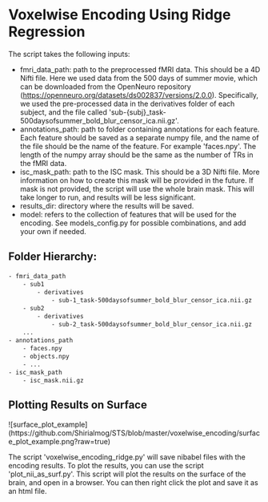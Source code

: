 <h1> Voxelwise Encoding Using Ridge Regression</h1>

The script takes the following inputs:
- fmri_data_path: path to the preprocessed fMRI data. This should be a 4D Nifti file. Here we used data from the 500 days of summer movie, which can be downloaded from the OpenNeuro repository (https://openneuro.org/datasets/ds002837/versions/2.0.0). Specifically, we used the pre-processed data in the derivatives folder of each subject, and the file called 'sub-{subj}_task-500daysofsummer_bold_blur_censor_ica.nii.gz'. 
- annotations_path: path to folder containing annotations for each feature. Each feature should be saved as a separate numpy file, and the name of the file should be the name of the feature. For example 'faces.npy'. The length of the numpy array should be the same as the number of TRs in the fMRI data. 
- isc_mask_path: path to the ISC mask. This should be a 3D Nifti file. More information on how to create this mask will be provided in the future. If mask is not provided, the script will use the whole brain mask. This will take longer to run, and results will be less significant.
- results_dir: directory where the results will be saved.
- model: refers to the collection of features that will be used for the encoding. See models_config.py for possible combinations, and add your own if needed.


<h2> Folder Hierarchy: </h2> 

```
- fmri_data_path
    - sub1
        - derivatives
            - sub-1_task-500daysofsummer_bold_blur_censor_ica.nii.gz
    - sub2
        - derivatives
            - sub-2_task-500daysofsummer_bold_blur_censor_ica.nii.gz
    ...
- annotations_path
    - faces.npy
    - objects.npy
    - ...
- isc_mask_path
    - isc_mask.nii.gz
```

<h2> Plotting Results on Surface </h2>
![surface_plot_example](https://github.com/Shirialmog/STS/blob/master/voxelwise_encoding/surface_plot_example.png?raw=true)

The script 'voxelwise_encoding_ridge.py' will save nibabel files with the encoding results. To plot the results, you can use the script 'plot_nii_as_surf.py'. This script will plot the results on the surface of the brain, and open in a browser. You can then right click the plot and save it as an html file.



